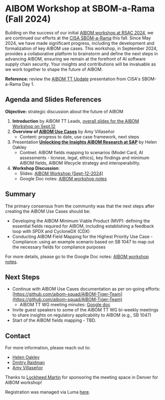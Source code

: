 # AIBOM Workshop at SBOM-a-Rama (Fall 2024)

Building on the success of our initial [AIBOM workshop at RSAC 2024](https://github.com/aibom-squad/rsa-2024), we are continued our efforts at the [CISA SBOM-a-Rama](https://www.cisa.gov/news-events/events/sbom-rama-fall-2024) this fall. Since May 2024, we have made significant progress, including the development and formalization of key AIBOM use cases. This workshop, in September 2024, provides a collaborative platform to brainstorm and define the next steps in advancing AIBOM, ensuring we remain at the forefront of AI software supply chain security. Your insights and contributions will be invaluable as we work together to shape the future of AIBOM.

**Reference:** review the [AIBOM TT Update](https://drive.google.com/file/d/1cXZ4Nzaue2C5D_ylyn_ZKi66U9jUQ_iu/view?usp=drive_link) presentation from CISA's SBOM-a-Rama Day 1.


## Agenda and Slides References

**Objective:** strategic discussion about the future of AIBOM

1. **Introduction** by AIBOM TT Leads, [overall slides for the AIBOM Workshop on Sept.12](https://drive.google.com/file/d/1LmljgMKQZ6NeilwKpa9Ze78-alBsJAMS/view?usp=drive_link)
2. **Overview of [AIBOM Use Cases](https://docs.google.com/presentation/d/1hf1i-N-4LWYOgLsgYVMdRHCRO0GAgIgaMKdAdHQVxvE/edit?usp=sharing)** by Amy Villaseñor
   - Content: progress to date, use case framework, next steps
3. Presentation [**Unlocking the Insights AIBOM Research at SAP**](https://drive.google.com/file/d/1chvqqtWDKQ7eZgBUvMDGVaSuAY9hdwbA/view?usp=drive_link) by Helen Oakley
   - Contnet: AIBOM fields mapping to scenarios (Model Card, AI assessments - licnese, legal, ethics), key findings and minimum AIBOM fields, AIBOM lifecycle strategy and interoperability.
4. **Workshop Discussion**: 
   - Slides: [AIBOM Workshop (Sept-12-2024)](https://drive.google.com/file/d/1LmljgMKQZ6NeilwKpa9Ze78-alBsJAMS/view?usp=sharing)
   - Google Doc notes: [AIBOM workshop notes](https://docs.google.com/document/d/1cuSZ3fAHY93qTHxGKrs5TyFTr2mETAd9L9-2m_5Dmlg/edit?usp=sharing)


## Summary

The primary consensus from the community was that the next steps after creating the AIBOM Use Cases should be:
- Developing the AIBOM Minimum Viable Product (MVP): defining the essential fields required for AIBOM, including establishing a feedback loop with SPDX and CycloneDX (CDX)
- Conducting AIBOM Field Mapping for the Highest Priority Use Case - Compliance: using an example scenario based on SB 1047 to map out the necessary fields for compliance purposes

For more details, please go to the Google Doc notes: [AIBOM workshop notes](https://docs.google.com/document/d/1cuSZ3fAHY93qTHxGKrs5TyFTr2mETAd9L9-2m_5Dmlg/edit?usp=sharing).


## Next Steps
- Continue with AIBOM Use Cases documentation as per on-going efforts: [https://github.com/aibom-squad/AIBOM-Tiger-Team](https://github.com/aibom-squad/AIBOM-Tiger-Team)
   - AIBOM TT WG meeting minutes: [Google doc](https://docs.google.com/document/d/1IpXG7XBOJnPl_hwFf3JZkDaFb0k2CnI0/edit?usp=sharing&ouid=110194678381965933391&rtpof=true&sd=true)
- Invite guest speakers to some of the AIBOM TT WG bi-weekly meetings to share insights on regulatory applicability to AIBOM (e.g., SB 1047)
- Start of the AIBOM fields mapping - TBD.



## Contact

For more information, please reach out to:
- [Helen Oakley](https://www.linkedin.com/in/helen-oakley/)
- [Dmitry Raidman](https://www.linkedin.com/in/draidman/)
- [Amy Villaseñor](https://www.linkedin.com/in/amyvillasenor/)


Thanks to [Lockheed Martin](https://www.lockheedmartin.com/) for sponsoring the meeting space in Denver for AIBOM workshop! 

Registration was managed via Luma [here](https://lu.ma/ic56tefk).
